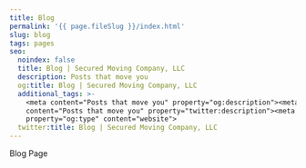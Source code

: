 ```yaml
---
title: Blog
permalink: '{{ page.fileSlug }}/index.html'
slug: blog
tags: pages
seo:
  noindex: false
  title: Blog | Secured Moving Company, LLC
  description: Posts that move you
  og:title: Blog | Secured Moving Company, LLC
  additional_tags: >-
    <meta content="Posts that move you" property="og:description"><meta
    content="Posts that move you" property="twitter:description"><meta
    property="og:type" content="website">
  twitter:title: Blog | Secured Moving Company, LLC
---
```


Blog Page

